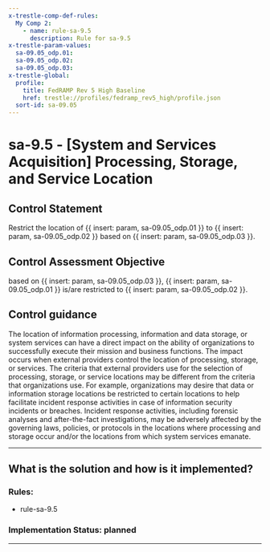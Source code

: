 ```yaml
---
x-trestle-comp-def-rules:
  My Comp 2:
    - name: rule-sa-9.5
      description: Rule for sa-9.5
x-trestle-param-values:
  sa-09.05_odp.01:
  sa-09.05_odp.02:
  sa-09.05_odp.03:
x-trestle-global:
  profile:
    title: FedRAMP Rev 5 High Baseline
    href: trestle://profiles/fedramp_rev5_high/profile.json
  sort-id: sa-09.05
---
```


# sa-9.5 - \[System and Services Acquisition\] Processing, Storage, and Service Location

## Control Statement

Restrict the location of {{ insert: param, sa-09.05_odp.01 }} to {{ insert: param, sa-09.05_odp.02 }} based on {{ insert: param, sa-09.05_odp.03 }}.

## Control Assessment Objective

based on {{ insert: param, sa-09.05_odp.03 }}, {{ insert: param, sa-09.05_odp.01 }} is/are restricted to {{ insert: param, sa-09.05_odp.02 }}.

## Control guidance

The location of information processing, information and data storage, or system services can have a direct impact on the ability of organizations to successfully execute their mission and business functions. The impact occurs when external providers control the location of processing, storage, or services. The criteria that external providers use for the selection of processing, storage, or service locations may be different from the criteria that organizations use. For example, organizations may desire that data or information storage locations be restricted to certain locations to help facilitate incident response activities in case of information security incidents or breaches. Incident response activities, including forensic analyses and after-the-fact investigations, may be adversely affected by the governing laws, policies, or protocols in the locations where processing and storage occur and/or the locations from which system services emanate.

______________________________________________________________________

## What is the solution and how is it implemented?

<!-- For implementation status enter one of: implemented, partial, planned, alternative, not-applicable -->

<!-- Note that the list of rules under ### Rules: is read-only and changes will not be captured after assembly to JSON -->

<!-- Add control implementation description here for control: sa-9.5 -->

### Rules:

  - rule-sa-9.5

### Implementation Status: planned

______________________________________________________________________
